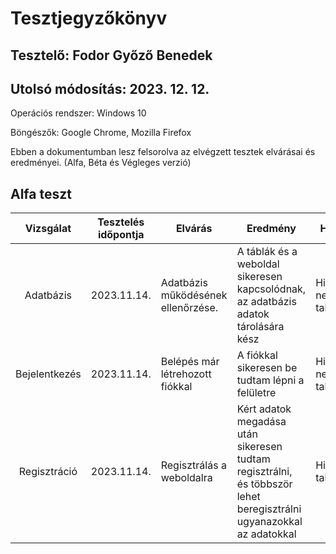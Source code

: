 # Tesztjegyzőkönyv
## Tesztelő: Fodor Győző Benedek
## Utolsó módosítás: 2023. 12. 12.

Operációs rendszer: Windows 10

Böngészők: Google Chrome, Mozilla Firefox

Ebben a dokumentumban lesz felsorolva az elvégzett tesztek elvárásai és eredményei. (Alfa, Béta és Végleges verzió)

## Alfa teszt

| Vizsgálat | Tesztelés időpontja | Elvárás | Eredmény | Hibák |
| :---: | --- | --- | --- | --- |
| Adatbázis | 2023.11.14. | Adatbázis működésének ellenőrzése. | A táblák és a weboldal sikeresen kapcsolódnak, az adatbázis adatok tárolására kész | Hibát nem találtam |
| Bejelentkezés | 2023.11.14. | Belépés már létrehozott fiókkal | A fiókkal sikeresen be tudtam lépni a felületre | Hibát nem találtam |
| Regisztráció | 2023.11.14. | Regisztrálás a weboldalra | Kért adatok megadása után sikeresen tudtam regisztrálni, és többször lehet beregisztrálni ugyanazokkal az adatokkal | Hibát találtam |
